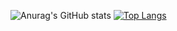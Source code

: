 
![Anurag's GitHub stats](https://github-readme-stats.vercel.app/api?username=zt07&show_icons=true&theme=dracula)  [![Top Langs](https://github-readme-stats.vercel.app/api/top-langs/?username=zt07&layout=compact%theme=dracula)](https://github.com/zt07/github-readme-stats)

